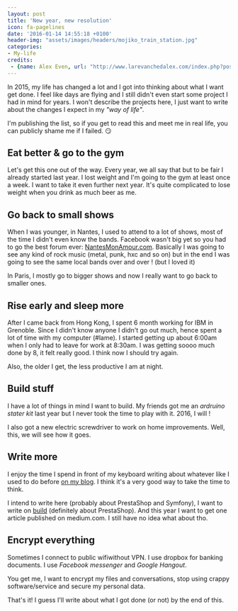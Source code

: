```yaml
---
layout: post
title: 'New year, new resolution'
icon: fa-pagelines
date: '2016-01-14 14:55:18 +0100'
header-img: "assets/images/headers/mojiko_train_station.jpg"
categories:
- My-life
credits:
 - {name: Alex Even, url: "http://www.larevanchedalex.com/index.php?post/2016/01/04/Mojiko-Yahata"}
---
```


In 2015, my life has changed a lot and I got into thinking about what I want get done.
I feel like days are flying and I still didn't even start some project I had in mind
for years. I won't describe the projects here, I just want to write about the changes
I expect in my _"way of life"_.

I'm publishing the list, so if you get to read this and meet me in real life,
you can publicly shame me if I failed. :smirk:


<h2><i class="fa fa-medkit"></i> Eat better & go to the gym</h2>

Let's get this one out of the way. Every year, we all say that but to be fair I already
started last year. I lost weight and I'm going to the gym at least once a week.
I want to take it even further next year. It's quite complicated to lose weight
when you drink as much beer as me.


<h2><i class="fa fa-music"></i> Go back to small shows</h2>

When I was younger, in Nantes, I used to attend to a lot of shows, most of the time I didn't
even know the bands. Facebook wasn't big yet so you had to go the best forum ever:
[NantesMonAmour.com](http://www.nantesmonamour.com). Basically I was going to see
any kind of rock music (metal, punk, hxc and so on) but in the end I was going
to see the same local bands over and over ! (but I loved it)

In Paris, I mostly go to bigger shows and now I really want to go back to smaller ones.


<h2><i class="fa fa-bed"></i> Rise early and sleep more</h2>

After I came back from Hong Kong, I spent 6 month working for IBM in Grenoble.
Since I didn't know anyone I didn't go out much, hence spent a lot of time
with my computer (#lame). I started getting up about 6:00am when I only had to
leave for work at 8:30am. I was getting soooo much done by 8, it felt really good.
I think now I should try again.

Also, the older I get, the less productive I am at night.


<h2><i class="fa fa-wrench"></i> Build stuff</h2>

I have a lot of things in mind I want to build. My friends got me an _ardruino
stater kit_ last year but I never took the time to play with it. 2016, I will !

I also got a new electric screwdriver to work on home improvements. Well, this, we will
see how it goes.


<h2><i class="fa fa-pencil"></i> Write more</h2>

I enjoy the time I spend in front of my keyboard writing about whatever like I used to do
before [on my blog](). I think it's a very good way to take the time to think.

I intend to write here (probably about PrestaShop and Symfony), I want to write
on [build](http://build.prestashop.com) (definitely about PrestaShop). And this year
I want to get one article published on medium.com. I still have no idea what about tho.


<h2><i class="fa fa-lock"></i> Encrypt everything</h2>

Sometimes I connect to public wifiwithout VPN.
I use dropbox for banking documents.
I use _Facebook messenger_ and _Google Hangout_.

You get me, I want to encrypt my files and conversations, stop using crappy software/service
and secure my personal data.

That's it! I guess I'll write about what I got done (or not) by the end of this.
